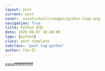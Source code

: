 ```yaml
---
layout: post
current: post
cover:  assets/built/images/python-logo.png
navigation: True
title: Python 문법
date: 2020-06-07 16:40:00
tags: [python]
class: post-template
subclass: 'post tag-python'
author: Cho-El
---
```


ssssfffffffffffff
